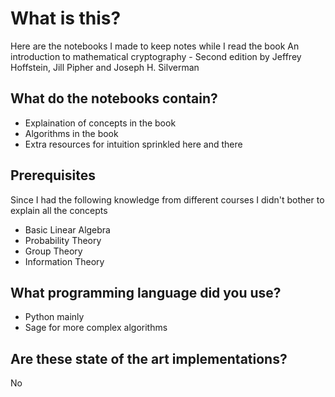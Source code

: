 # What is this?

Here are the notebooks I made to keep notes while I read the book An introduction to mathematical cryptography - Second edition by Jeffrey Hoffstein, Jill Pipher and Joseph H. Silverman

## What do the notebooks contain?
* Explaination of concepts in the book
* Algorithms in the book
* Extra resources for intuition sprinkled here and there

## Prerequisites
Since I had the following knowledge from different courses I didn't bother to explain all the concepts
* Basic Linear Algebra
* Probability Theory
* Group Theory
* Information Theory

## What programming language did you use?
* Python mainly
* Sage for more complex algorithms

## Are these state of the art implementations?
No
